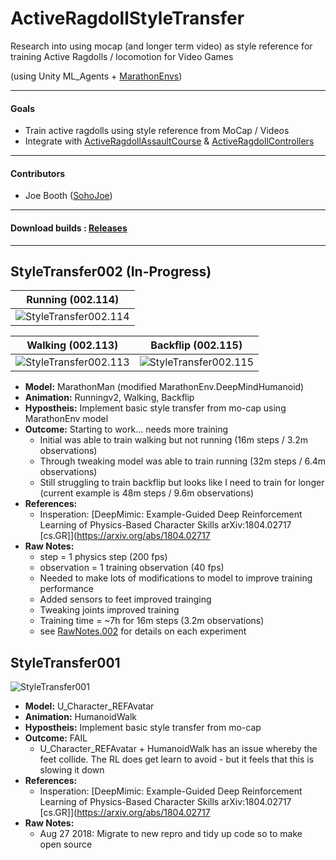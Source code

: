 # ActiveRagdollStyleTransfer
Research into using mocap (and longer term video) as style reference for training Active Ragdolls / locomotion for Video Games

(using Unity ML_Agents + [MarathonEnvs](https://github.com/Unity-Technologies/marathon-envs))

----

#### Goals
* Train active ragdolls using style reference from MoCap / Videos
* Integrate with [ActiveRagdollAssaultCourse](https://github.com/Sohojoe/ActiveRagdollAssaultCourse) & [ActiveRagdollControllers](https://github.com/Sohojoe/ActiveRagdollControllers) 

----

#### Contributors
* Joe Booth ([SohoJoe](https://github.com/Sohojoe))

----

#### Download builds : [Releases](https://github.com/Sohojoe/ActiveRagdollStyleTransfer/releases/)

----

## StyleTransfer002 (In-Progress)

Running (002.114) |
--- | 
![StyleTransfer002.114](images/StyleTransfer002.114-running-32m.gif) | 

Walking (002.113) | Backflip (002.115) |
--- | ---- |
![StyleTransfer002.113](images/StyleTransfer002.113-walking-32m.gif) | ![StyleTransfer002.115](images/StyleTransfer002.115-backflip-48m.gif) 

* **Model:** MarathonMan (modified MarathonEnv.DeepMindHumanoid)
* **Animation:** Runningv2, Walking, Backflip
* **Hypostheis:** Implement basic style transfer from mo-cap using MarathonEnv model
* **Outcome:** Starting to work... needs more training
  * Initial was able to train walking but not running (16m steps / 3.2m observations)
  * Through tweaking model was able to train running (32m steps / 6.4m observations)
  * Still struggling to train backflip but looks like I need to train for longer (current example is 48m steps / 9.6m observations)
* **References:** 
  * Insperation: [DeepMimic: Example-Guided Deep Reinforcement Learning of Physics-Based Character Skills arXiv:1804.02717 [cs.GR]](https://arxiv.org/abs/1804.02717 
* **Raw Notes:**
  * step = 1 physics step (200 fps)
  * observation = 1 training observation (40 fps)
  * Needed to make lots of modifications to model to improve training performance
  * Added sensors to feet improved trainging
  * Tweaking joints improved training
  * Training time = ~7h for 16m steps (3.2m observations)
  * see [RawNotes.002](RawNotes.002.md) for details on each experiment



## StyleTransfer001
![StyleTransfer001](images/StyleTransfer001.98b-10m.gif)
* **Model:** U_Character_REFAvatar
* **Animation:** HumanoidWalk
* **Hypostheis:** Implement basic style transfer from mo-cap
* **Outcome:** FAIL
  * U_Character_REFAvatar + HumanoidWalk has an issue whereby the feet collide. The RL does get learn to avoid - but it feels that this is slowing it down
* **References:** 
  * Insperation: [DeepMimic: Example-Guided Deep Reinforcement Learning of Physics-Based Character Skills arXiv:1804.02717 [cs.GR]](https://arxiv.org/abs/1804.02717 
* **Raw Notes:**
  * Aug 27 2018: Migrate to new repro and tidy up code so to make open source

